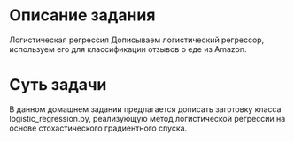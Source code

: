 # Описание задания
Логистическая регрессия
Дописываем логистический регрессор, используем его для классификации отзывов о еде из Amazon.
# Суть задачи
В данном домашнем задании предлагается дописать заготовку класса logistic_regression.py,
реализующую метод логистической регрессии на основе стохастического градиентного спуска.


